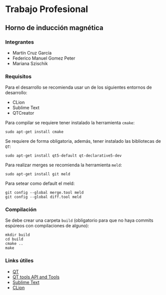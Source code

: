 # Trabajo Profesional
## Horno de inducción magnética
### Integrantes
* Martín Cruz García
* Federico Manuel Gomez Peter
* Mariana Szischik

### Requisitos
Para el desarrollo se recomienda usar un de los siguientes 
entornos de desarrollo:

* CLion
* Sublime Text
* QTCreator

Para compilar se requiere tener instalado la herramienta 
`cmake`:
```commandline
sudo apt-get install cmake
```

Se requiere de forma obligatoria, además, tener instalado las
bibliotecas de `QT`:
```commandline
sudo apt-get install qt5-default qt-declarative5-dev
```

Para realizar merges se recomienda la herramienta `meld`:
```commandline
sudo apt-get install git meld
```
Para setear como default el meld:
```commandline
git config --global merge.tool meld
git config --global diff.tool meld
```

### Compilación
Se debe crear una carpeta `build` (obligatorio para que no
haya commits espúreos con compilaciones de alguno):

```commandline
mkdir build
cd build
cmake ..
make
```
### Links útiles
* [QT](https://www.qt.io/download)
* [QT tools API and Tools](https://www.qt.io/qt-features-libraries-apis-tools-and-ide/?utm_campaign=Navigation%202019&utm_source=megamenu=)
* [Sublime Text](https://www.sublimetext.com/3)
* [CLion](https://www.jetbrains.com/clion/)
